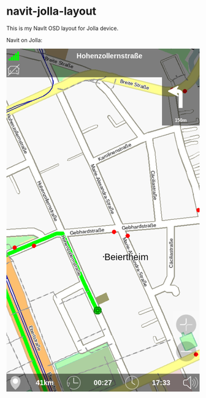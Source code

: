 # navit-jolla-layout

This is my NavIt OSD layout for Jolla device.

Navit on Jolla:

![navit-jolla-layout](https://github.com/zintor/navit-jolla-layout/raw/master/screenshots/screenshot.png)

